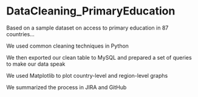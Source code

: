 # DataCleaning_PrimaryEducation

Based on a sample dataset on access to primary education in 87 countries…

We used common cleaning techniques in Python

We then exported our clean table to MySQL and prepared a set of queries to make our data speak

We used Matplotlib to plot country-level and region-level graphs 

We summarized the process in JIRA and GitHub
